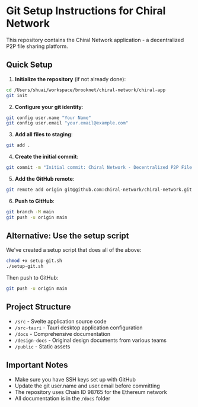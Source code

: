 # Git Setup Instructions for Chiral Network

This repository contains the Chiral Network application - a decentralized P2P file sharing platform.

## Quick Setup

1. **Initialize the repository** (if not already done):
```bash
cd /Users/shuai/workspace/brooknet/chiral-network/chiral-app
git init
```

2. **Configure your git identity**:
```bash
git config user.name "Your Name"
git config user.email "your.email@example.com"
```

3. **Add all files to staging**:
```bash
git add .
```

4. **Create the initial commit**:
```bash
git commit -m "Initial commit: Chiral Network - Decentralized P2P File Sharing Platform"
```

5. **Add the GitHub remote**:
```bash
git remote add origin git@github.com:chiral-network/chiral-network.git
```

6. **Push to GitHub**:
```bash
git branch -M main
git push -u origin main
```

## Alternative: Use the setup script

We've created a setup script that does all of the above:

```bash
chmod +x setup-git.sh
./setup-git.sh
```

Then push to GitHub:
```bash
git push -u origin main
```

## Project Structure

- `/src` - Svelte application source code
- `/src-tauri` - Tauri desktop application configuration
- `/docs` - Comprehensive documentation
- `/design-docs` - Original design documents from various teams
- `/public` - Static assets

## Important Notes

- Make sure you have SSH keys set up with GitHub
- Update the git user.name and user.email before committing
- The repository uses Chain ID 98765 for the Ethereum network
- All documentation is in the `/docs` folder